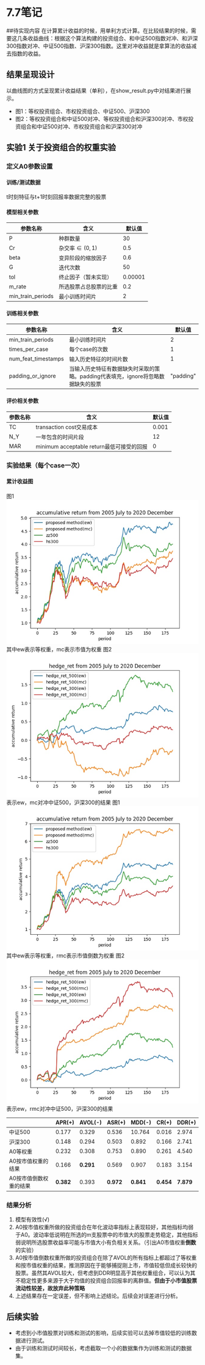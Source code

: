 # 7.7笔记

##待实现内容
在计算累计收益的时候，用单利方式计算。在比较结果的时候，需要这几条收益曲线：根据这个算法构建的投资组合、和中证500指数对冲、和沪深300指数对冲、中证500指数、沪深300指数。这里对冲收益就是拿算法的收益减去指数的收益。

## 结果呈现设计
以曲线图的方式呈现累计收益结果（单利），在show_result.py中对结果进行展示。

* 图1：等权投资组合、市权投资组合、中证500、沪深300
* 图2：等权投资组合和中证500对冲、等权投资组合和沪深300对冲、市权投资组合和中证500对冲、市权投资组合和沪深300对冲

## 实验1 关于投资组合的权重实验

### 定义A0参数设置

#### 训练/测试数据

t时刻特征与t+1时刻回报率数据完整的股票

#### 模型相关参数

| 参数名称          | 含义                   | 默认值  |
| ----------------- | ---------------------- | ------- |
| P                 | 种群数量               | 30      |
| Cr                | 杂交率$\in(0,1)$       | 0.5     |
| beta              | 变异阶段的缩放因子     | 0.6     |
| G                 | 迭代次数               | 50      |
| tol               | 终止因子（暂未实现）   | 0.00001 |
| m_rate            | 所选股票占总股票的比重 | 0.2     |
| min_train_periods | 最小训练时间片         | 2       |

#### 训练相关参数

| 参数名称            | 含义                                                         | 默认值    |
| ------------------- | ------------------------------------------------------------ | --------- |
| min_train_periods   | 最小训练时间片                                               | 2         |
| times_per_case      | 每个case的次数                                               | 1         |
| num_feat_timestamps | 输入历史特征的时间片数                                       | 1         |
| padding_or_ignore   | 当输入历史特征有数据缺失时采取的策略。padding代表填充，ignore将忽略数据缺失的股票 | "padding" |

#### 评价相关参数

| 参数名称 | 含义                                      | 默认值 |
| -------- | ----------------------------------------- | ------ |
| TC       | transaction cost交易成本                  | 0.001  |
| N_Y      | 一年包含的时间片段                        | 12     |
| MAR      | minimum acceptable return最低可接受的回报 | 0      |

### 实验结果（每个case一次）
#### 累计收益图
图1![A0_1](../img/A0_1.jpg)
其中ew表示等权重，mc表示市值为权重
图2![A0_2](../img/A0_2.jpg)
表示ew，mc对冲中证500，沪深300的结果
图1![A0_3](../img/A0_3.jpg)
其中ew表示等权重，rmc表示市值倒数为权重
图2![A0_4](../img/A0_4.jpg)
表示ew，rmc对冲中证500，沪深300的结果

|                        | APR(+)    | AVOL(-)   | ASR(+)    | MDD(-)    | CR(+)     | DDR(+)    |
| ---------------------- | --------- | --------- | --------- | --------- | --------- | --------- |
| 中证500                | 0.177     | 0.329     | 0.536     | 10.764    | 0.016     | 2.974     |
| 沪深300                | 0.148     | 0.294     | 0.503     | 0.892     | 0.166     | 2.741     |
| A0等权重               | 0.232     | 0.308     | 0.753     | 0.890     | 0.261     | 4.540     |
| A0按市值权重的结果     | 0.166     | **0.291** | 0.569     | 0.907     | 0.183     | 3.154     |
| A0按市值倒数权重的结果 | **0.382** | 0.393     | **0.972** | **0.841** | **0.454** | **7.879** |

### 结果分析

1. 模型有效性(√)
2. A0按市值权重所做的投资组合在年化波动率指标上表现较好，其他指标均弱于A0。波动率低说明在所选的m支股票中的市值大的股票走势稳定，其他指标弱说明所选股票收益率可能与市值大小有负相关关系。（引出A0市值权重**倒数**的实验）
3. A0按市值倒数权重所做的投资组合在除了AVOL的所有指标上都超过了等权重和按市值权重的结果，推测原因在于能够捕捉刚上市，市值较低但成长较快的股票。虽然其AVOL较大，但考虑到DDR明显高于其他权重组合，可以认为其不稳定性更多来源于大于均值的投资组合回报率的离群值。**但由于小市值股票流动性较差，故放弃此种策略**
4. 上述结果存在一定误差，但不影响上述结论。后续会对误差进行分析。

## 后续实验
* 考虑到小市值股票对训练和测试的影响，后续实验可以去掉市值较低的训练数据进行测试。
* 由于训练和测试时间较长，考虑截取一个小的数据集作为训练和测试的数据集。

